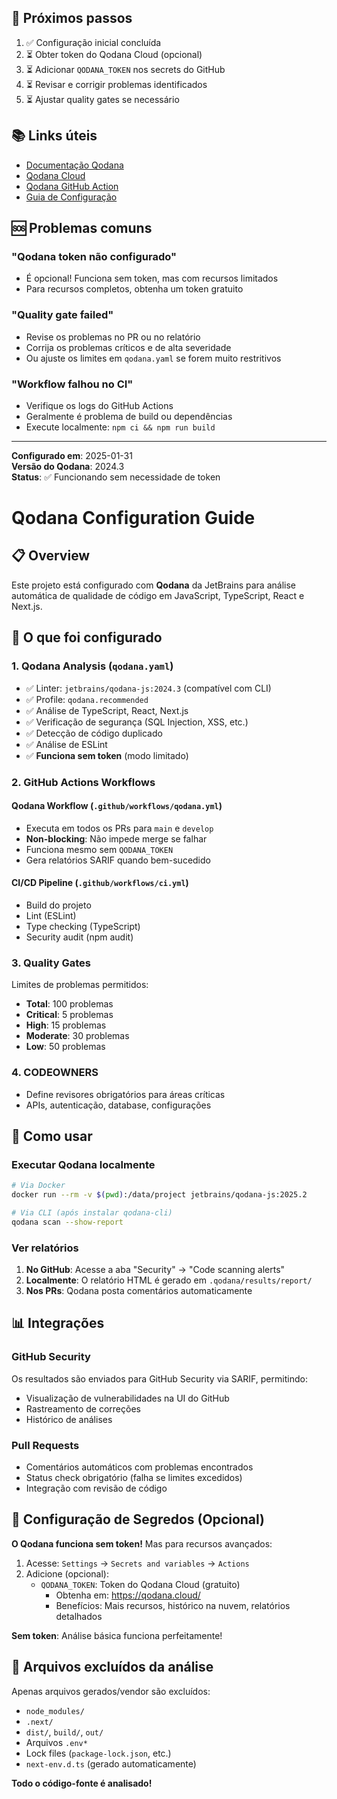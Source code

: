 
## 🎯 Próximos passos

1. ✅ Configuração inicial concluída
2. ⏳ Obter token do Qodana Cloud (opcional)
3. ⏳ Adicionar `QODANA_TOKEN` nos secrets do GitHub
4. ⏳ Revisar e corrigir problemas identificados
5. ⏳ Ajustar quality gates se necessário

## 📚 Links úteis

- [Documentação Qodana](https://www.jetbrains.com/help/qodana/)
- [Qodana Cloud](https://qodana.cloud/)
- [Qodana GitHub Action](https://github.com/JetBrains/qodana-action)
- [Guia de Configuração](https://www.jetbrains.com/help/qodana/qodana-yaml.html)

## 🆘 Problemas comuns

### "Qodana token não configurado"
- É opcional! Funciona sem token, mas com recursos limitados
- Para recursos completos, obtenha um token gratuito

### "Quality gate failed"
- Revise os problemas no PR ou no relatório
- Corrija os problemas críticos e de alta severidade
- Ou ajuste os limites em `qodana.yaml` se forem muito restritivos

### "Workflow falhou no CI"
- Verifique os logs do GitHub Actions
- Geralmente é problema de build ou dependências
- Execute localmente: `npm ci && npm run build`

---

**Configurado em**: 2025-01-31  
**Versão do Qodana**: 2024.3  
**Status**: ✅ Funcionando sem necessidade de token
# Qodana Configuration Guide

## 📋 Overview

Este projeto está configurado com **Qodana** da JetBrains para análise automática de qualidade de código em JavaScript, TypeScript, React e Next.js.

## 🚀 O que foi configurado

### 1. **Qodana Analysis** (`qodana.yaml`)
- ✅ Linter: `jetbrains/qodana-js:2024.3` (compatível com CLI)
- ✅ Profile: `qodana.recommended`
- ✅ Análise de TypeScript, React, Next.js
- ✅ Verificação de segurança (SQL Injection, XSS, etc.)
- ✅ Detecção de código duplicado
- ✅ Análise de ESLint
- ✅ **Funciona sem token** (modo limitado)

### 2. **GitHub Actions Workflows**

#### **Qodana Workflow** (`.github/workflows/qodana.yml`)
- Executa em todos os PRs para `main` e `develop`
- **Non-blocking**: Não impede merge se falhar
- Funciona mesmo sem `QODANA_TOKEN`
- Gera relatórios SARIF quando bem-sucedido

#### **CI/CD Pipeline** (`.github/workflows/ci.yml`)
- Build do projeto
- Lint (ESLint)
- Type checking (TypeScript)
- Security audit (npm audit)

### 3. **Quality Gates**
Limites de problemas permitidos:
- **Total**: 100 problemas
- **Critical**: 5 problemas
- **High**: 15 problemas
- **Moderate**: 30 problemas
- **Low**: 50 problemas

### 4. **CODEOWNERS**
- Define revisores obrigatórios para áreas críticas
- APIs, autenticação, database, configurações

## 🔧 Como usar

### Executar Qodana localmente

```bash
# Via Docker
docker run --rm -v $(pwd):/data/project jetbrains/qodana-js:2025.2

# Via CLI (após instalar qodana-cli)
qodana scan --show-report
```

### Ver relatórios

1. **No GitHub**: Acesse a aba "Security" → "Code scanning alerts"
2. **Localmente**: O relatório HTML é gerado em `.qodana/results/report/`
3. **Nos PRs**: Qodana posta comentários automaticamente

## 📊 Integrações

### GitHub Security
Os resultados são enviados para GitHub Security via SARIF, permitindo:
- Visualização de vulnerabilidades na UI do GitHub
- Rastreamento de correções
- Histórico de análises

### Pull Requests
- Comentários automáticos com problemas encontrados
- Status check obrigatório (falha se limites excedidos)
- Integração com revisão de código

## 🔐 Configuração de Segredos (Opcional)

**O Qodana funciona sem token!** Mas para recursos avançados:

1. Acesse: `Settings` → `Secrets and variables` → `Actions`
2. Adicione (opcional):
   - `QODANA_TOKEN`: Token do Qodana Cloud (gratuito)
     - Obtenha em: https://qodana.cloud/
     - Benefícios: Mais recursos, histórico na nuvem, relatórios detalhados

**Sem token**: Análise básica funciona perfeitamente!

## 📁 Arquivos excluídos da análise

Apenas arquivos gerados/vendor são excluídos:
- `node_modules/`
- `.next/`
- `dist/`, `build/`, `out/`
- Arquivos `.env*`
- Lock files (`package-lock.json`, etc.)
- `next-env.d.ts` (gerado automaticamente)

**Todo o código-fonte é analisado!**

